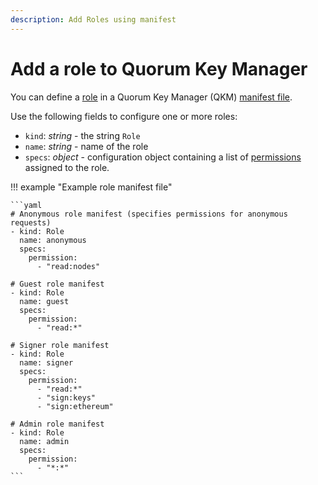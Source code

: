 ```yaml
---
description: Add Roles using manifest
---
```


# Add a role to Quorum Key Manager

You can define a [role](../../Concepts/Authorization.md#role) in a Quorum Key Manager (QKM) [manifest file](Overview.md).

Use the following fields to configure one or more roles:

- `kind`: *string* - the string `Role`
- `name`: *string* - name of the role
- `specs`: *object* - configuration object containing a list of [permissions](../../Reference/RBAC-Permissions.md)
  assigned to the role.

!!! example "Example role manifest file"

    ```yaml
    # Anonymous role manifest (specifies permissions for anonymous requests)
    - kind: Role
      name: anonymous
      specs:
        permission:
          - "read:nodes"

    # Guest role manifest
    - kind: Role
      name: guest
      specs:
        permission:
          - "read:*"

    # Signer role manifest
    - kind: Role
      name: signer
      specs:
        permission:
          - "read:*"
          - "sign:keys"
          - "sign:ethereum"

    # Admin role manifest
    - kind: Role
      name: admin
      specs:
        permission:
          - "*:*"
    ```
